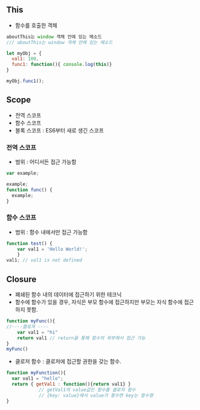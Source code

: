 ## This
 * 함수를 호출한 객체
```js
aboutThis는 window 객체 안에 있는 메소드
/// aboutThis는 window 객체 안에 있는 메소드
```
```js
let myObj = {
  val1: 100,
  func1: function(){ console.log(this)}
}

myObj.func1();
```

## Scope
* 전역 스코프
* 함수 스코프
* 블록 스코프 : ES6부터 새로 생긴 스코프

### 전역 스코프
 * 범위 : 어디서든 접근 가능함
```js
var example;

example;
function func() {
  example;
}
```

### 함수 스코프
 * 범위 : 함수 내에서만 접근 가능함
```js
function test() {
    var val1 = 'Hello World!';
    }
val1; // val1 is not defined
```

## Closure
 * 폐쇄된 함수 내의 데이터에 접근하기 위한 테크닉
 * 함수에 함수가 있을 경우, 자식은 부모 함수에 접근하지만 부모는 자식 함수에 접근하지 못함.
```js
function myFunc(){
//----클로져 ----
	var val1 = "hi"
	return val1 // return을 통해 함수의 외부에서 접근 가능
}
myFunc()
```
 * 클로저 함수 : 클로저에 접근할 권한을 갖는 함수.
```js
function myFunction(){
  var val1 = "hello";
  return { getVal1 : function(){return val1} }
            // getVal1의 value값인 함수를 클로저 함수
            // {key: value}에서 value가 함수면 key는 함수명
}
```
